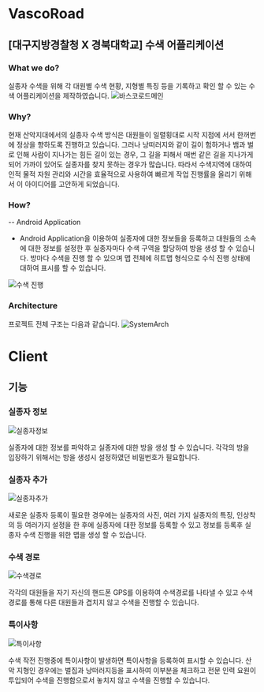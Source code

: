# VascoRoad
## [대구지방경찰청 X 경북대학교] 수색 어플리케이션

### What we do?
실종자 수색을 위해 각 대원별 수색 현황, 지형별 특징 등을 기록하고 확인 할 수 있는 수색 어플리케이션을 제작하였습니다.
![바스코로드메인](https://user-images.githubusercontent.com/41224549/86869560-bf852400-c111-11ea-825d-3de35ef4447b.PNG)

### Why?
현재 산악지대에서의 실종자 수색 방식은 대원들이 일렬횡대로 시작 지점에 서서 한꺼번에 정상을 향하도록 진행하고 있습니다. 그러나 낭떠러지와 같이 길이 험하거나 뱀과 벌로 인해 사람이 지나가는 힘든 길이 있는 경우, 그 길을 피해서 매번 같은 길을 지나가게 되어 가까이 있어도 실종자를 찾지 못하는 경우가 많습니다. 따라서 수색지역에 대하여 인적 물적 자원 관리와 시간을 효율적으로 사용하여 빠르게 작업 진행률을 올리기 위해서 이 아이디어를 고안하게 되었습니다.

### How?
-- Android Application
- Android Application을 이용하여 실종자에 대한 정보들을 등록하고 대원들의 소속에 대한 정보를 설정한 후 실종자마다 수색 구역을 할당하여 방을 생성 할 수 있습니다. 방마다 수색을 진행 할 수 있으며 맵 전체에 히트맵 형식으로 수식 진행 상태에 대하여 표시를 할 수 있습니다.

![수색 진행](https://user-images.githubusercontent.com/41224549/86870388-438bdb80-c113-11ea-81ee-6d2813315073.PNG)


### Architecture
프로젝트 전체 구조는 다음과 같습니다.
![SystemArch](https://user-images.githubusercontent.com/41224549/86870486-70d88980-c113-11ea-894a-0079cad7b0c1.PNG)


# Client
## 기능

### 실종자 정보
![실종자정보](https://user-images.githubusercontent.com/41224549/86872825-0d048f80-c118-11ea-8fe2-761b19ccf512.PNG)

실종자에 대한 정보를 파악하고 실종자에 대한 방을 생성 할 수 있습니다. 각각의 방을 입장하기 위해서는 방을 생성시 설정하였던 비밀번호가 필요합니다. 

### 실종자 추가
![실종자추가](https://user-images.githubusercontent.com/41224549/86872490-6ddf9800-c117-11ea-9b98-5a807930310c.PNG)

새로운 실종자 등록이 필요한 경우에는 실종자의 사진, 여러 가지 실종자의 특징, 인상착의 등 여러가지 설정을 한 후에 실종자에 대한 정보를 등록할 수 있고 정보를 등록후 실종자 수색 진행을 위한 맵을 생성 할 수 있습니다.


### 수색 경로
![수색경로](https://user-images.githubusercontent.com/41224549/86872822-0bd36280-c118-11ea-8251-bde54ddfcbf4.PNG)

각각의 대원들을 자기 자신의 핸드폰 GPS를 이용하여 수색경로를 나타낼 수 있고 수색경로를 통해 다른 대원들과 겹치지 않고 수색을 진행할 수 있습니다.


### 특이사항
![특이사항](https://user-images.githubusercontent.com/41224549/86872493-6f10c500-c117-11ea-801c-dc0981bbcd4d.PNG)

수색 작전 진행중에 특이사항이 발생하면 특이사항을 등록하여 표시할 수 있습니다. 산악 지형인 경우에는 벌집과 낭떠러지등을 표시하여 이부분을 체크하고 전문 인력 요원이 투입되어 수색을 진행함으로서 놓치지 않고 수색을 진행할 수 있습니다.


